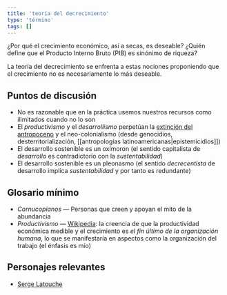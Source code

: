 ```yaml
---
title: 'teoría del decrecimiento'
type: 'término'
tags: []
---
```


¿Por qué el crecimiento económico, así a secas, es deseable? ¿Quién define que el Producto Interno Bruto (PIB) es sinónimo de riqueza?

La teoría del decrecimiento se enfrenta a estas nociones proponiendo que el crecimiento no es necesariamente lo más deseable.

## Puntos de discusión

- No es razonable que en la práctica usemos nuestros recursos como ilimitados cuando no lo son
- El *productivismo* y el *desarrollismo* perpetúan la [extinción del antropoceno](https://en.wikipedia.org/wiki/Holocene_extinction) y el neo-colonialismo (desde genocidios, desterritorialización, [[antropologías latinoamericanas|epistemicidios]])
- El desarrollo sostenible es un oxímoron (el sentido capitalista de *desarrollo* es contradictorio con la *sustentabilidad*)
- El desarrollo sostenible es un pleonasmo (el sentido *decrecentista* de desarrollo implica *sustentabilidad* y por tanto es redundante)

## Glosario mínimo

- *Cornucopianos* — Personas que creen y apoyan el mito de la abundancia
- *Productivismo* — [Wikipedia](https://es.wikipedia.org/wiki/Productivismo): la creencia de que la productividad económica medible y el crecimiento es *el fin último de la organización humana*, lo que se manifestaría en aspectos como la organización del trabajo (el énfasis es mío)

## Personajes relevantes

- [Serge Latouche](https://es.wikipedia.org/wiki/Serge_Latouche)